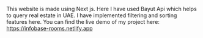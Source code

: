 This website is made using Next js. Here I have used Bayut Api which helps to query real estate in UAE. I have implemented filtering and sorting features here. You can find the live demo of my project here: https://infobase-rooms.netlify.app

